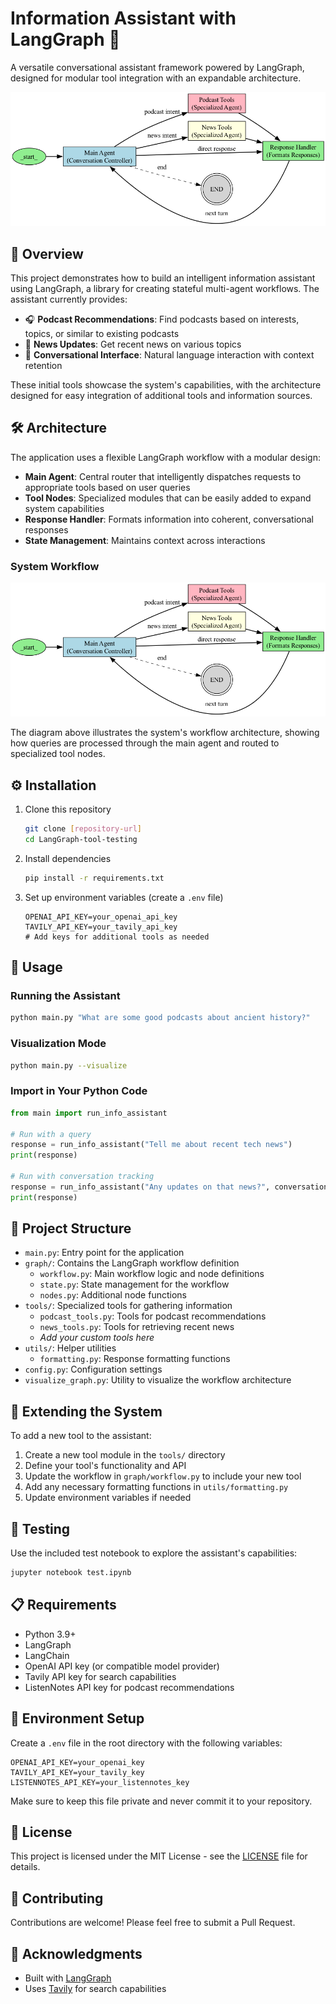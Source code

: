 # Information Assistant with LangGraph 🤖

A versatile conversational assistant framework powered by LangGraph, designed for modular tool integration with an expandable architecture.

![Info Assistant Workflow](info_assistant_workflow.png)

## 🎯 Overview

This project demonstrates how to build an intelligent information assistant using LangGraph, a library for creating stateful multi-agent workflows. The assistant currently provides:

- 🎧 **Podcast Recommendations**: Find podcasts based on interests, topics, or similar to existing podcasts
- 📰 **News Updates**: Get recent news on various topics
- 💬 **Conversational Interface**: Natural language interaction with context retention

These initial tools showcase the system's capabilities, with the architecture designed for easy integration of additional tools and information sources.

## 🛠️ Architecture

The application uses a flexible LangGraph workflow with a modular design:

- **Main Agent**: Central router that intelligently dispatches requests to appropriate tools based on user queries
- **Tool Nodes**: Specialized modules that can be easily added to expand system capabilities
- **Response Handler**: Formats information into coherent, conversational responses
- **State Management**: Maintains context across interactions

### System Workflow

![Info Assistant Workflow](info_assistant_workflow.png)

The diagram above illustrates the system's workflow architecture, showing how queries are processed through the main agent and routed to specialized tool nodes.

## ⚙️ Installation

1. Clone this repository
   ```bash
   git clone [repository-url]
   cd LangGraph-tool-testing
   ```

2. Install dependencies
   ```bash
   pip install -r requirements.txt
   ```

3. Set up environment variables (create a `.env` file)
   ```
   OPENAI_API_KEY=your_openai_api_key
   TAVILY_API_KEY=your_tavily_api_key
   # Add keys for additional tools as needed
   ```

## 🚀 Usage

### Running the Assistant

```bash
python main.py "What are some good podcasts about ancient history?"
```

### Visualization Mode

```bash
python main.py --visualize
```

### Import in Your Python Code

```python
from main import run_info_assistant

# Run with a query
response = run_info_assistant("Tell me about recent tech news")
print(response)

# Run with conversation tracking
response = run_info_assistant("Any updates on that news?", conversation_id="user123")
print(response)
```

## 📁 Project Structure

- `main.py`: Entry point for the application
- `graph/`: Contains the LangGraph workflow definition
  - `workflow.py`: Main workflow logic and node definitions
  - `state.py`: State management for the workflow
  - `nodes.py`: Additional node functions
- `tools/`: Specialized tools for gathering information
  - `podcast_tools.py`: Tools for podcast recommendations
  - `news_tools.py`: Tools for retrieving recent news
  - *Add your custom tools here*
- `utils/`: Helper utilities
  - `formatting.py`: Response formatting functions
- `config.py`: Configuration settings
- `visualize_graph.py`: Utility to visualize the workflow architecture

## 🔧 Extending the System

To add a new tool to the assistant:

1. Create a new tool module in the `tools/` directory
2. Define your tool's functionality and API
3. Update the workflow in `graph/workflow.py` to include your new tool
4. Add any necessary formatting functions in `utils/formatting.py`
5. Update environment variables if needed

## 🧪 Testing

Use the included test notebook to explore the assistant's capabilities:

```bash
jupyter notebook test.ipynb
```

## 📋 Requirements

- Python 3.9+
- LangGraph
- LangChain
- OpenAI API key (or compatible model provider)
- Tavily API key for search capabilities
- ListenNotes API key for podcast recommendations

## 🔐 Environment Setup

Create a `.env` file in the root directory with the following variables:
```
OPENAI_API_KEY=your_openai_key
TAVILY_API_KEY=your_tavily_key
LISTENNOTES_API_KEY=your_listennotes_key
```

Make sure to keep this file private and never commit it to your repository.

## 📄 License

This project is licensed under the MIT License - see the [LICENSE](LICENSE) file for details.

## 🤝 Contributing

Contributions are welcome! Please feel free to submit a Pull Request.

## 🙏 Acknowledgments

- Built with [LangGraph](https://github.com/langchain-ai/langgraph)
- Uses [Tavily](https://tavily.com/) for search capabilities